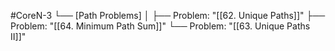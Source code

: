#CoreN-3
└── [Path Problems]
    │
    ├── Problem: "[[62. Unique Paths]]"
    ├── Problem: "[[64. Minimum Path Sum]]"
    └── Problem: "[[63. Unique Paths II]]"